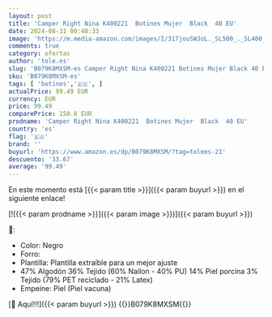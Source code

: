 ```yaml
---
layout: post
title: 'Camper Right Nina K400221  Botines Mujer  Black  40 EU'
date: 2024-08-31 00:48:33
image: 'https://m.media-amazon.com/images/I/317jouSWJoL._SL500_._SL400_.jpg'
comments: true
category: ofertas
author: 'tole.es'
slug: 'B079K8MXSM-es Camper Right Nina K400221 Botines Mujer Black 40 EU'
sku: 'B079K8MXSM-es'
tags: [ 'botines','🇪🇸', ]
actualPrice: 99.49 EUR
currency: EUR
price: 99.49
comparePrice: 150.0 EUR
prodname: 'Camper Right Nina K400221  Botines Mujer  Black  40 EU'
country: 'es'
flag: '🇪🇸'
brand: ''
buyurl: 'https://www.amazon.es/dp/B079K8MXSM/?tag=tolees-21'
descuento: '33.67'
average: '99.49'
---
```


En este momento está [{{< param title >}}]({{< param buyurl >}}) en el siguiente enlace!

[![{{< param prodname >}}]({{< param image >}})]({{< param buyurl >}})

🔎:

- Color: Negro
- Forro:
- Plantilla: Plantilla extraíble para un mejor ajuste
- 47% Algodón 36% Tejido (60% Nailon - 40% PU) 14% Piel porcina 3% Tejido (79% PET reciclado - 21% Latex)
- Empeine: Piel (Piel vacuna)

[🛒 Aquí!!!]({{< param buyurl >}})
{{<world>}}B079K8MXSM{{</world>}}
